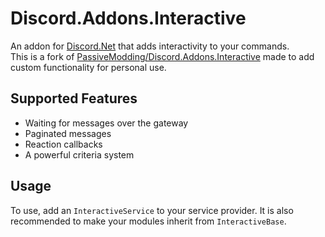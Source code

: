 # Discord.Addons.Interactive

An addon for [Discord.Net](https://github.com/RogueException/Discord.Net) that adds interactivity to your commands.  
This is a fork of [PassiveModding/Discord.Addons.Interactive](https://github.com/PassiveModding/Discord.Addons.Interactive) made to add custom functionality for personal use.

## Supported Features

- Waiting for messages over the gateway
- Paginated messages
- Reaction callbacks
- A powerful criteria system

## Usage

To use, add an `InteractiveService` to your service provider. It is also recommended to make your modules inherit from `InteractiveBase`.
